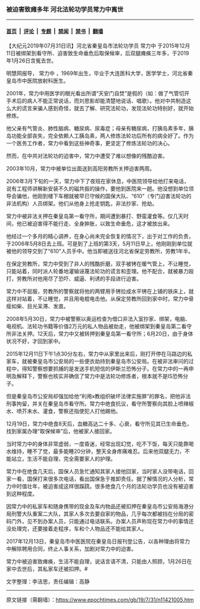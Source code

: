 ### 被迫害致瘫多年 河北法轮功学员常力中离世

---

#### [首页](../../../..?n11421005) &nbsp;|&nbsp; [评论](../../../../../epoch-comment?n11421005) &nbsp;|&nbsp; [专题](../../../../../epoch-special?n11421005) &nbsp;|&nbsp; [禁闻](../../../../../epoch-news?n11421005) &nbsp;|&nbsp; [禁书](../../../../../books?n11421005) &nbsp;|&nbsp; [翻墙](https://github.com/gfw-breaker/nogfw/blob/master/README.md?n11421005)


<div class="post_content" id="artbody" itemprop="articleBody">
 <!-- article content begin -->
 <p>
  【大纪元2019年07月31日讯】河北省秦皇岛市法轮功学员
  <ok href="https://www.epochtimes.com/gb/tag/%E5%B8%B8%E5%8A%9B%E4%B8%AD.html">
   常力中
  </ok>
  于2015年12月11日被绑架到看守所、迫害致生命垂危后取保候审，后双腿瘫痪三年多，于2019年1月26日含冤去世。
 </p>
 <p>
  明慧网报导，
  <ok href="https://www.epochtimes.com/gb/tag/%E5%B8%B8%E5%8A%9B%E4%B8%AD.html">
   常力中
  </ok>
  ，1969年出生，毕业于大连医科大学，医学学士，河北省秦皇岛市中医院放射科医生。
 </p>
 <p>
  2001年，常力中用医学的眼光看出所谓“天安门自焚”是假的（如：做了气管切开手术后的病人不能正常说话，而刘思影却能清楚地说话、唱歌）。他对中共制造这么大的谎言来骗人感到奇怪，就去了解、研究法轮功，发现法轮功特别好，就开始修炼。
 </p>
 <p>
  他父亲有气管炎、肺性脑病、糖尿病、尿毒症；母亲有糖尿病，打胰岛素多年，胰岛功能全部丧失，完全依赖人工胰岛素，两人修炼法轮功后所有的病全好了。作为一个医务工作者，常力中看到这些神奇事，更坚定了修炼法轮功的决心。
 </p>
 <p>
  然而，在中共对法轮功的迫害中，常力中遭受了难以想像的残酷迫害。
 </p>
 <p>
  2003年10月，常力中被单位出面送到高阳劳教所关押迫害两周。
 </p>
 <p>
  2006年3月下旬的一天，常力中下了夜班在家休息，中医院领导给他打来电话，说有工程师讲解新安装不久的磁共振的操作，要他到医院来一趟。他没想到单位领导会骗他，他刚到楼下车棚就被早已守候的国保大队、“610”（专门迫害法轮功的非法机构）人员绑架。他们从他身上抢走钥匙，非法抄家、抢劫。
 </p>
 <p>
  常力中被非法关押在秦皇岛第一看守所，期间遭到暴打、野蛮灌食等。仅几天时间，他已被迫害得不能行走、全身肿胀，以致生命垂危，这才被放出来。
 </p>
 <p>
  他经过一个多月的精心调养，在身心尚未完全恢复的情况下，出于对工作的负责，于2006年5月8日去上班。可是到了上班的第3天，5月11日早上，他刚刚到单位就被他的领导交到了“610”人员手中。他当即被送往河北省保定劳教所，劳教1年半。
 </p>
 <p>
  在保定劳教所，常力中受到了非人的残酷折磨，双手被铐在暖气管上，不让睡觉，只能站着，同时派人轮番地灌输诬蔑法轮功的谎言和歪理。他不配合，就被暴力殴打，劳教所对他用尽了恐吓、威逼、利诱的手段进行迫害。
 </p>
 <p>
  常力中不屈服，劳教所的警察就将他的两臂用手铐拉成水平铐在上铺的铁床上，就这样对站着，不让睡觉，并且用电棍电击他。从保定劳教所回到家中时，常力中骨瘦如柴、目光呆滞、发直。
 </p>
 <p>
  2008年5月30日，常力中被警察以奥运检查为借口非法入室抄家、绑架，电脑、电视机、法轮功书籍等价值2万元的私人物品被劫走，他被绑架到秦皇岛第二看守所非法关押。12天后，常力中又被转押到秦皇岛第一看守所；6月20日，由于身体状况不好，才回到家中。
 </p>
 <p>
  2015年12月11日下午1点30分左右，常力中从家里出来后，刚打开停在马路边的私家车，就被秦皇岛市公安局的一些便衣劫持到秦皇岛市公安局。在被非法审问的过程中，得知警察想要抓捕的是发送手机短信的伊斯兰恐怖分子。在常力中的一再申明及解释下，警察也核实并确信了常力中是法轮功修炼者，根本就不是IS恐怖分子。
 </p>
 <p>
  但是秦皇岛市公安局却强加给他“利用x教组织破坏法律实施罪”的罪名，把他非法刑事拘留，并关在秦皇岛市看守所。常力中绝食抗议，看守所警察向其脸上喷辣椒水、喷芥末水、灌食，警察还指使犯人打他踢他。
 </p>
 <p>
  12月19日，常力中绝食8天后，血糖高达二十多、心衰，看守所见其已生命垂危，找到家属办理“取保候审”后，他被家人接回家。
 </p>
 <p>
  当时常力中的身体非常虚弱，一度昏迷，经常出现幻觉，吃不下饭，每天只能靠喝水维持，睡不了觉，最多能睡20分钟，整天全身疼痛难忍。后来他双腿无力，不能站立，生活不能自理，完全需要家人的护理。
 </p>
 <p>
  常力中在绝食几天后，国保人员急忙通知其家人接他回家，当时家人没带电话，回家一看，国保打来很多次电话，看出国保急于推卸责任。据了解情况的人分析，常力中时值壮年，被迫害成这样很蹊跷。很多绝食几个月的法轮功学员也没有被迫害到这种程度。
 </p>
 <p>
  因常力中的私家车和随身携带的现金及车内物品还被扣押在秦皇岛市公安局海港分局刑警大队重案二大队，其家人多次去要自家的物品，几乎每次都被挡在分局的密码门外，见不到办案人员，只能通过电话联系。办案人员声称现在常力中的事情还没处理完，还要接着走程序，车和个人物品还不能给其家人。
 </p>
 <p>
  2017年12月13日，秦皇岛市中医医院在秦皇岛日报刊登公告，以各种理由将常力中解除聘用合同，终止人事关系，加剧对常力中的迫害。
 </p>
 <p>
  常力中被迫害致瘫痪，生活不能自理，说话言语不清，只能由人照顾，1月26日在家中去世后，其私家车还被扣押。#
 </p>
 <p>
  文字整理：李洁思，责任编辑：高静
 </p>
 <!-- article content end -->
 <div id="below_article_ad">
 </div>
</div>


---

原文链接（需翻墙）：https://www.epochtimes.com/gb/19/7/31/n11421005.htm